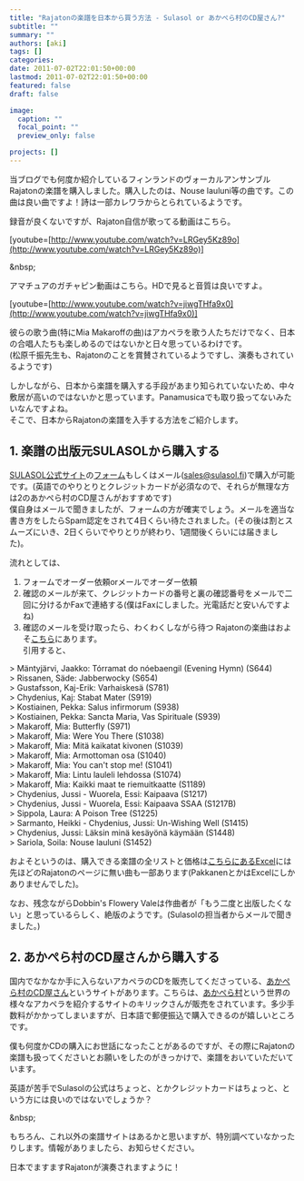 ```yaml
---
title: "Rajatonの楽譜を日本から買う方法 - Sulasol or あかぺら村のCD屋さん?"
subtitle: ""
summary: ""
authors: [aki]
tags: []
categories: 
date: 2011-07-02T22:01:50+00:00
lastmod: 2011-07-02T22:01:50+00:00
featured: false
draft: false

image:
  caption: ""
  focal_point: ""
  preview_only: false

projects: []
---
```

当ブログでも何度か紹介しているフィンランドのヴォーカルアンサンブル Rajatonの楽譜を購入しました。購入したのは、Nouse lauluni等の曲です。この曲は良い曲ですよ！詩は一部カレワラからとられているようです。

録音が良くないですが、Rajaton自信が歌ってる動画はこちら。

[youtube=[http://www.youtube.com/watch?v=LRGey5Kz89o](http://www.youtube.com/watch?v=LRGey5Kz89o)]

&amp;nbsp;

アマチュアのガチャピン動画はこちら。HDで見ると音質は良いですよ。

[youtube=[http://www.youtube.com/watch?v=jiwgTHfa9x0](http://www.youtube.com/watch?v=jiwgTHfa9x0)]

彼らの歌う曲(特にMia Makaroffの曲)はアカペラを歌う人たちだけでなく、日本の合唱人たちも楽しめるのではないかと日々思っているわけです。  
(松原千振先生も、Rajatonのことを賞賛されているようですし、演奏もされているようです)

しかしながら、日本から楽譜を購入する手段があまり知られていないため、中々敷居が高いのではないかと思っています。Panamusicaでも取り扱ってないみたいなんですよね。  
そこで、日本からRajatonの楽譜を入手する方法をご紹介します。

## 1. 楽譜の出版元SULASOLから購入する
[SULASOL公式サイト](http://www.sulasol.fi/en/)の[フォーム](http://www.sulasol.fi/lomakkeet/order.htm)もしくはメール([sales@sulasol.fi](mailto:sales@sulasol.fi))で購入が可能です。(英語でのやりとりとクレジットカードが必須なので、それらが無理な方は2のあかぺら村のCD屋さんがおすすめです)  
僕自身はメールで聞きましたが、フォームの方が確実でしょう。メールを適当な書き方をしたらSpam認定をされて4日くらい待たされました。(その後は割とスムーズにいき、2日くらいでやりとりが終わり、1週間後くらいには届きました)。

流れとしては、

1. フォームでオーダー依頼orメールでオーダー依頼
2. 確認のメールが来て、クレジットカードの番号と裏の確認番号をメールで二回に分けるかFaxで連絡する(僕はFaxにしました。光電話だと安いんですよね)
3. 確認のメールを受け取ったら、わくわくしながら待つ
Rajatonの楽曲はおよそ[こちら](http://www.sulasol.fi/en/sheet/mixed/rajaton/)にあります。  
引用すると、

&gt; Mäntyjärvi, Jaakko: Tórramat do nóebaengil (Evening Hymn) (S644)  
&gt; Rissanen, Säde: Jabberwocky (S654)  
&gt; Gustafsson, Kaj-Erik: Varhaiskesä (S781)  
&gt; Chydenius, Kaj: Stabat Mater (S919)  
&gt; Kostiainen, Pekka: Salus infirmorum (S938)  
&gt; Kostiainen, Pekka: Sancta Maria, Vas Spirituale (S939)  
&gt; Makaroff, Mia: Butterfly (S971)  
&gt; Makaroff, Mia: Were You There (S1038)  
&gt; Makaroff, Mia: Mitä kaikatat kivonen (S1039)  
&gt; Makaroff, Mia: Armottoman osa (S1040)  
&gt; Makaroff, Mia: You can&#39;t stop me! (S1041)  
&gt; Makaroff, Mia: Lintu lauleli lehdossa (S1074)  
&gt; Makaroff, Mia: Kaikki maat te riemuitkaatte (S1189)  
&gt; Chydenius, Jussi - Wuorela, Essi: Kaipaava (S1217)  
&gt; Chydenius, Jussi - Wuorela, Essi: Kaipaava SSAA (S1217B)  
&gt; Sippola, Laura: A Poison Tree (S1225)  
&gt; Sarmanto, Heikki - Chydenius, Jussi: Un-Wishing Well (S1415)  
&gt; Chydenius, Jussi: Läksin minä kesäyönä käymään (S1448)  
&gt; Sariola, Soila: Nouse lauluni (S1452)

およそというのは、購入できる楽譜の全リストと価格は[こちらにあるExcel](http://www.sulasol.fi/en/sheet/)には先ほどのRajatonのページに無い曲も一部あります(PakkanenとかはExcelにしかありませんでした)。

なお、残念ながらDobbin&#39;s Flowery Valeは作曲者が「もう二度と出版したくない」と思っているらしく、絶版のようです。(Sulasolの担当者からメールで聞きました。)

## 2. あかぺら村のCD屋さんから購入する
国内でなかなか手に入らないアカペラのCDを販売してくださっている、[あかぺら村のCD屋さん](http://acappellacd.cart.fc2.com/)というサイトがあります。こちらは、[あかぺら村](http://acappellavillage.blog103.fc2.com/)という世界の様々なアカペラを紹介するサイトのキリックさんが販売をされています。多少手数料がかかってしまいますが、日本語で郵便振込で購入できるのが嬉しいところです。

僕も何度かCDの購入にお世話になったことがあるのですが、その際にRajatonの楽譜も扱ってくださいとお願いをしたのがきっかけで、楽譜をおいていただいています。

英語が苦手でSulasolの公式はちょっと、とかクレジットカードはちょっと、という方には良いのではないでしょうか？

&amp;nbsp;

もちろん、これ以外の楽譜サイトはあるかと思いますが、特別調べていなかったりします。情報がありましたら、お知らせください。

日本でますますRajatonが演奏されますように！


